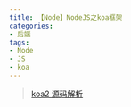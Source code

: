 ```yaml
---
title: 【Node】NodeJS之koa框架
categories: 
- 后端
tags: 
- Node
- JS
- koa
---
```


> [koa2 源码解析](https://blog.shenfq.com/2018/koa2-%E6%BA%90%E7%A0%81%E8%A7%A3%E6%9E%90/)
